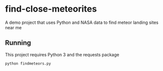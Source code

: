 # find-close-meteorites
A demo project that uses Python and NASA data to find meteor landing sites near me

## Running

This project requires Python 3 and the requests package

`python findmeteors.py`
